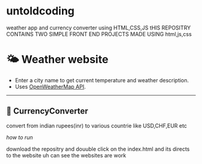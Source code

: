 # untoldcoding
weather app and currency converter using HTML,CSS,JS
tHIS REPOSITRY CONTAINS TWO SIMPLE FRONT END PROJECTS MADE USING html,js,css
# 🌤️ Weather website

- Enter a city name to get current temperature and weather description.
- Uses [OpenWeatherMap API](https://openweathermap.org/api).

---

## 🔐 CurrencyConverter
convert from indian rupees(inr) to various countrie like USD,CHF,EUR etc

*how to run*

 download the repositry and douuble click on the index.html and its directs to the website uh can see the websites are work
